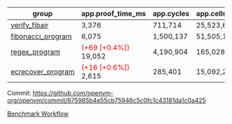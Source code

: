 | group | app.proof_time_ms | app.cycles | app.cells_used | leaf.proof_time_ms | leaf.cycles | leaf.cells_used |
| -- | -- | -- | -- | -- | -- | -- |
| [verify_fibair](https://github.com/openvm-org/openvm/blob/benchmark-results/benchmarks-pr/1234/verify_fibair-675985b4e55cb75946c5c0fc1c43181da1c0a425.md) | 3,376 |  711,714 |  25,523,654 |- | - | - |
| [fibonacci_program](https://github.com/openvm-org/openvm/blob/benchmark-results/benchmarks-pr/1234/fibonacci-675985b4e55cb75946c5c0fc1c43181da1c0a425.md) | 6,075 |  1,500,137 |  51,505,102 |- | - | - |
| [regex_program](https://github.com/openvm-org/openvm/blob/benchmark-results/benchmarks-pr/1234/regex-675985b4e55cb75946c5c0fc1c43181da1c0a425.md) |<span style='color: red'>(+69 [+0.4%])</span> 19,052 |  4,190,904 |  165,028,173 |- | - | - |
| [ecrecover_program](https://github.com/openvm-org/openvm/blob/benchmark-results/benchmarks-pr/1234/ecrecover-675985b4e55cb75946c5c0fc1c43181da1c0a425.md) |<span style='color: red'>(+16 [+0.6%])</span> 2,615 |  285,401 |  15,092,297 |- | - | - |


Commit: https://github.com/openvm-org/openvm/commit/675985b4e55cb75946c5c0fc1c43181da1c0a425

[Benchmark Workflow](https://github.com/openvm-org/openvm/actions/runs/12840148544)
